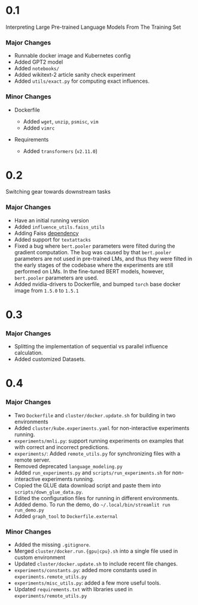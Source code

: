 # 0.1
Interpreting Large Pre-trained Language Models From The Training Set

### Major Changes
* Runnable docker image and Kubernetes config
* Added GPT2 model
* Added `notebooks/`
* Added wikitext-2 article sanity check experiment
* Added `utils/exact.py` for computing exact influences.

### Minor Changes
* Dockerfile
    - Added `wget`, `unzip`, `psmisc`, `vim`
    - Added `vimrc`

* Requirements
    - Added `transformers` (`v2.11.0`)


# 0.2
Switching gear towards downstream tasks

### Major Changes
* Have an initial running version
* Added `influence_utils.faiss_utils`
* Adding Faiss [dependency](https://github.com/kyamagu/faiss-wheels)
* Added support for `textattacks`
* Fixed a bug where `bert.pooler` parameters were filted during the gradient computation. The bug was caused by that `bert.pooler` parameters are not used in pre-trained LMs, and thus they were filted in the early stages of the codebase where the experiments are still performed on LMs. In the fine-tuned BERT models, however, `bert.pooler` parameters are used.
* Added nvidia-drivers to Dockerfile, and bumped `torch` base docker image from `1.5.0` to `1.5.1`


# 0.3

### Major Changes
* Splitting the implementation of sequential vs parallel influence calculation.
* Added customized Datasets.


# 0.4
### Major Changes
* Two `Dockerfile` and `cluster/docker.update.sh` for building in two environments
* Added `cluster/kube.experiments.yaml` for non-interactive experiments running.
* `experiments/mnli.py`: support running experiments on examples that with correct and incorrect predictions.
* `experiments/`: Added `remote_utils.py` for synchronizing files with a remote server.
* Removed deprecated `language_modeling.py`
* Added `run_experiments.py` and `scripts/run_experiments.sh` for non-interactive experiments running.
* Copied the GLUE data download script and paste them into `scripts/down_glue_data.py`.
* Edited the configuration files for running in different environments.
* Added demo. To run the demo, do `~/.local/bin/streamlit run run_demo.py`
* Added `graph_tool` to `Dockerfile.external`

### Minor Changes
* Added the missing `.gitignore`.
* Merged `cluster/docker.run.{gpu|cpu}.sh` into a single file used in custom environment
* Updated `cluster/docker.update.sh` to include recent file changes.
* `experiments/constants.py`: added more constants used in `experiments.remote_utils.py`
* `experiments/misc_utils.py`: added a few more useful tools.
* Updated `requirements.txt` with libraries used in `experiments/remote_utils.py`

